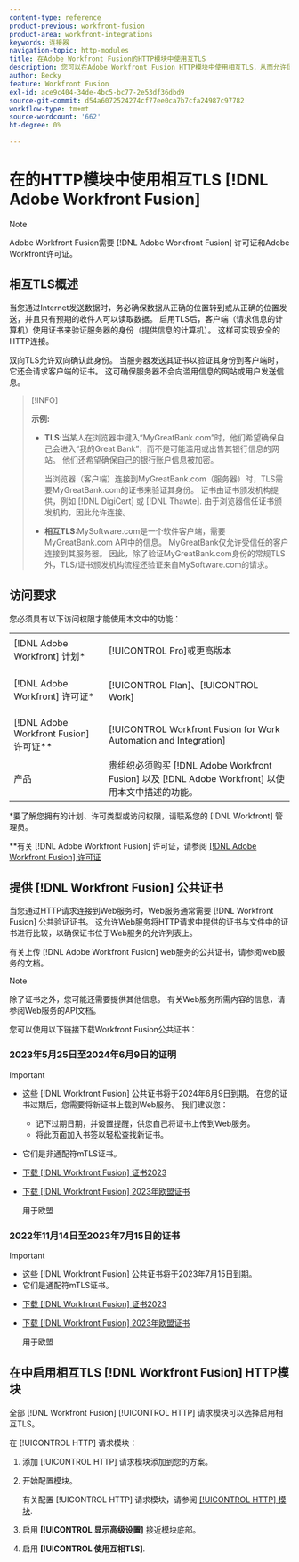 ```yaml
---
content-type: reference
product-previous: workfront-fusion
product-area: workfront-integrations
keywords: 连接器
navigation-topic: http-modules
title: 在Adobe Workfront Fusion的HTTP模块中使用互TLS
description: 您可以在Adobe Workfront Fusion HTTP模块中使用相互TLS，从而允许信息事务的双方验证对方的身份。
author: Becky
feature: Workfront Fusion
exl-id: ace9c404-34de-4bc5-bc77-2e53df36dbd9
source-git-commit: d54a6072524274cf77ee0ca7b7cfa24987c97782
workflow-type: tm+mt
source-wordcount: '662'
ht-degree: 0%

---
```


# 在的HTTP模块中使用相互TLS [!DNL Adobe Workfront Fusion]

>[!NOTE]
>
>Adobe Workfront Fusion需要 [!DNL Adobe Workfront Fusion] 许可证和Adobe Workfront许可证。

## 相互TLS概述

当您通过Internet发送数据时，务必确保数据从正确的位置转到或从正确的位置发送，并且只有预期的收件人可以读取数据。 启用TLS后，客户端（请求信息的计算机）使用证书来验证服务器的身份（提供信息的计算机）。 这样可实现安全的HTTP连接。

双向TLS允许双向确认此身份。 当服务器发送其证书以验证其身份到客户端时，它还会请求客户端的证书。 这可确保服务器不会向滥用信息的网站或用户发送信息。

>[!INFO]
>
>**示例:**
>
>* **TLS**:当某人在浏览器中键入“MyGreatBank.com”时，他们希望确保自己会进入“我的Great Bank”，而不是可能滥用或出售其银行信息的网站。 他们还希望确保自己的银行账户信息被加密。
   >
   >   当浏览器（客户端）连接到MyGreatBank.com（服务器）时，TLS需要MyGreatBank.com的证书来验证其身份。 证书由证书颁发机构提供，例如 [!DNL DigiCert] 或 [!DNL Thawte]. 由于浏览器信任证书颁发机构，因此允许连接。
>
>* **相互TLS**:MySoftware.com是一个软件客户端，需要MyGreatBank.com API中的信息。 MyGreatBank仅允许受信任的客户连接到其服务器。 因此，除了验证MyGreatBank.com身份的常规TLS外，TLS/证书颁发机构流程还验证来自MySoftware.com的请求。


## 访问要求

您必须具有以下访问权限才能使用本文中的功能：

<table style="table-layout:auto"> 
 <col> 
 <col> 
 <tbody> 
  <tr> 
   <td role="rowheader">[!DNL Adobe Workfront] 计划*</td> 
   <td> <p>[!UICONTROL Pro]或更高版本</p> </td> 
  </tr> 
  <tr data-mc-conditions=""> 
   <td role="rowheader">[!DNL Adobe Workfront] 许可证*</td> 
   <td> <p>[!UICONTROL Plan]、[!UICONTROL Work]</p> </td> 
  </tr> 
  <tr> 
   <td role="rowheader">[!DNL Adobe Workfront Fusion] 许可证**</td> 
   <td> <p>[!UICONTROL Workfront Fusion for Work Automation and Integration] </p> </td> 
  </tr> 
  <tr> 
   <td role="rowheader">产品</td> 
   <td>贵组织必须购买 [!DNL Adobe Workfront Fusion] 以及 [!DNL Adobe Workfront] 以使用本文中描述的功能。</td> 
  </tr> 
 </tbody> 
</table>

&#42;要了解您拥有的计划、许可类型或访问权限，请联系您的 [!DNL Workfront] 管理员。

&#42;&#42;有关 [!DNL Adobe Workfront Fusion] 许可证，请参阅 [[!DNL Adobe Workfront Fusion] 许可证](../../../workfront-fusion/get-started/license-automation-vs-integration.md)

## 提供 [!DNL Workfront Fusion] 公共证书


当您通过HTTP请求连接到Web服务时，Web服务通常需要 [!DNL Workfront Fusion] 公共验证证书。 这允许Web服务将HTTP请求中提供的证书与文件中的证书进行比较，以确保证书位于Web服务的允许列表上。

有关上传 [!DNL Adobe Workfront Fusion] web服务的公共证书，请参阅web服务的文档。

>[!NOTE]
>
>除了证书之外，您可能还需要提供其他信息。 有关Web服务所需内容的信息，请参阅Web服务的API文档。

您可以使用以下链接下载Workfront Fusion公共证书：

### 2023年5月25日至2024年6月9日的证明

>[!IMPORTANT]
>
>* 这些 [!DNL Workfront Fusion] 公共证书将于2024年6月9日到期。 在您的证书过期后，您需要将新证书上载到Web服务。 我们建议您：
   >
   >   * 记下过期日期，并设置提醒，供您自己将证书上传到Web服务。
   >   * 将此页面加入书签以轻松查找新证书。
>
* 它们是非通配符mTLS证书。
>

* [下载 [!DNL Workfront Fusion] 证书2023](/help/quicksilver/workfront-fusion/apps-and-their-modules/http-modules/assets/fusion-prod-us-mtls-certificate.pem)
* [下载 [!DNL Workfront Fusion] 2023年欧盟证书](/help/quicksilver/workfront-fusion/apps-and-their-modules/http-modules/assets/fusion-prod-eu-mtls-certificate.pem)

   用于欧盟

### 2022年11月14日至2023年7月15日的证书

>[!IMPORTANT]
>
>* 这些 [!DNL Workfront Fusion] 公共证书将于2023年7月15日到期。
>* 它们是通配符mTLS证书。


* [下载 [!DNL Workfront Fusion] 证书2023](https://cdn.experience.workfront.com/Documentation/Workfront+Fusion+2.0+public+certificates/app_workfrontfusion_com-jul-15-2023+updated.cer)
* [下载 [!DNL Workfront Fusion] 2023年欧盟证书](https://cdn.experience.workfront.com/Documentation/Workfront+Fusion/app-eu_workfrontfusion_com-jul-15-2023.cer)

   用于欧盟

## 在中启用相互TLS [!DNL Workfront Fusion] HTTP模块

全部 [!DNL Workfront Fusion] [!UICONTROL HTTP] 请求模块可以选择启用相互TLS。

在 [!UICONTROL HTTP] 请求模块：

1. 添加 [!UICONTROL HTTP] 请求模块添加到您的方案。
1. 开始配置模块。

   有关配置 [!UICONTROL HTTP] 请求模块，请参阅 [[!UICONTROL HTTP] 模块](../../../workfront-fusion/apps-and-their-modules/http-modules/http-modules-1.md).

1. 启用 **[!UICONTROL 显示高级设置]** 接近模块底部。
1. 启用 **[!UICONTROL 使用互相TLS]**.
